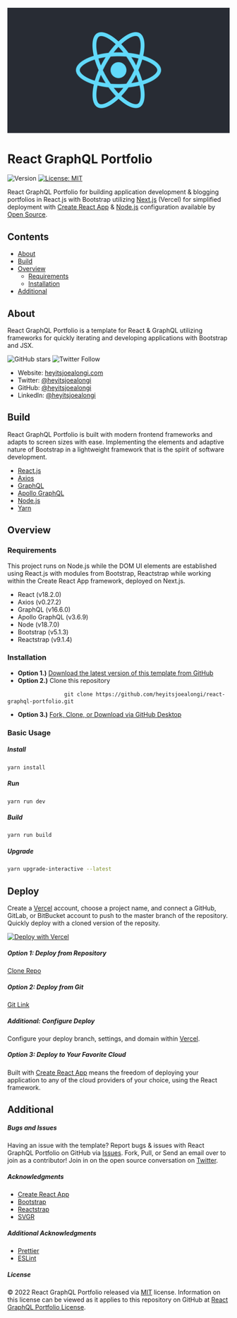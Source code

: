![React GraphQL Portfolio Banner](https://raw.githubusercontent.com/heyitsjoealongi/react-graphql-portfolio/master/public/react-graphql-portfolio.png)

# React GraphQL Portfolio

![Version](https://img.shields.io/badge/version-1.0.0-blue.svg?cacheSeconds=2592000) [![License: MIT ](https://img.shields.io/badge/License-MIT-green.svg)](https://github.com/heyitsjoealongi/react-graphql-portfolio/blob/master/LICENSE)

React GraphQL Portfolio for building application development & blogging portfolios in React.js with Bootstrap utilizing [Next.js](https://vercel.com/) (Vercel) for simplified deployment with [Create React App](https://create-react-app.dev/) & [Node.js](https://nodejs.org/en/) configuration available by [Open Source](https://opensource.org/).

## Contents

- [About](#about)
- [Build](#build)
- [Overview](#overview)
  - [Requirements](#requirements)
  - [Installation](#installation)
- [Additional](#additional)

## About

React GraphQL Portfolio is a template for React & GraphQL utilizing frameworks for quickly iterating and developing applications with Bootstrap and JSX.

![GitHub stars](https://img.shields.io/github/stars/heyitsjoealongi/react-graphql-portfolio?style=social) ![Twitter Follow](https://img.shields.io/twitter/follow/heyitsjoealongi?label=Follow&style=social)

- Website: [heyitsjoealongi.com](https://heyitsjoealongi.com/)
- Twitter: [@heyitsjoealongi](https://twitter.com/heyitsjoealongi/)
- GitHub: [@heyitsjoealongi](https://github.com/heyitsjoealongi/)
- LinkedIn: [@heyitsjoealongi](https://www.linkedin.com/in/heyitsjoealongi/)

## Build

React GraphQL Portfolio is built with modern frontend frameworks and adapts to screen sizes with ease. Implementing the elements and adaptive nature of Bootstrap in a lightweight framework that is the spirit of software development.

- [React.js](https://reactjs.org/)
- [Axios](https://axios-http.com/)
- [GraphQL](https://graphql.org/)
- [Apollo GraphQL](https://www.apollographql.com/)
- [Node.js](https://nodejs.org/en/)
- [Yarn](https://yarnpkg.com/)

## Overview

### Requirements

This project runs on Node.js while the DOM UI elements are established using React.js with modules from Bootstrap, Reactstrap while working within the Create React App framework, deployed on Next.js.

- React (v18.2.0)
- Axios (v0.27.2)
- GraphQL (v16.6.0)
- Apollo GraphQL (v3.6.9)
- Node (v18.7.0)
- Bootstrap (v5.1.3)
- Reactstrap (v9.1.4)

### Installation

- **Option 1.)** [Download the latest version of this template from GitHub](https://github.com/heyitsjoealongi/react-graphql-portfolio/archive/master.zip)
- **Option 2.)** Clone this repository

```
                  git clone https://github.com/heyitsjoealongi/react-graphql-portfolio.git
```

- **Option 3.)** [Fork, Clone, or Download via GitHub Desktop](x-github-client://openRepo/https://github.com/heyitsjoealongi/react-graphql-portfolio)

### Basic Usage

##### Install

```sh
yarn install
```

##### Run

```sh
yarn run dev
```

##### Build

```sh
yarn run build
```

##### Upgrade

```sh
yarn upgrade-interactive --latest
```

## Deploy

Create a [Vercel](https://vercel.com/) account, choose a project name, and connect a GitHub, GitLab, or BitBucket account to push to the master branch of the repository. Quickly deploy with a cloned version of the reposity.

[![Deploy with Vercel](https://vercel.com/button)](https://vercel.com/new/project?template=https://github.com/heyitsjoealongi/react-graphql-portfolio.git)

##### Option 1: Deploy from Repository

[Clone Repo](x-github-client://openRepo/https://github.com/heyitsjoealongi/react-graphql-portfolio)

##### Option 2: Deploy from Git

[Git Link](https://vercel.com/import/git)

##### Additional: Configure Deploy

Configure your deploy branch, settings, and domain within [Vercel](https://vercel.com/).

##### Option 3: Deploy to Your Favorite Cloud

Built with [Create React App](https://create-react-app.dev/) means the freedom of deploying your application to any of the cloud providers of your choice, using the React framework.

## Additional

##### Bugs and Issues

Having an issue with the template? Report bugs & issues with React GraphQL Portfolio on GitHub via [Issues](https://github.com/heyitsjoealongi/react-graphql-portfolio/issues). Fork, Pull, or Send an email over to join as a contributor! Join in on the open source conversation on [Twitter](https://twitter.com/heyitsjoealongi).

##### Acknowledgments

- [Create React App](https://create-react-app.dev/)
- [Bootstrap](https://getbootstrap.com/)
- [Reactstrap](https://reactstrap.github.io/)
- [SVGR](https://www.npmjs.com/package/@svgr/webpack)

##### Additional Acknowledgments

- [Prettier](https://prettier.io/)
- [ESLint](https://eslint.org/)

##### License

© 2022 React GraphQL Portfolio released via [MIT](https://opensource.org/licenses/MIT) license. Information on this license can be viewed as it applies to this repository on GitHub at [React GraphQL Portfolio License](https://github.com/heyitsjoealongi/react-graphql-portfolio/blob/master/LICENSE).
